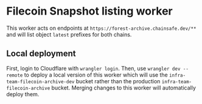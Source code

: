 # Filecoin Snapshot listing worker

This worker acts on endpoints at `https://forest-archive.chainsafe.dev/**`
and will list object `latest` prefixes for both chains.

## Local deployment

First, login to Cloudflare with `wrangler login`.
Then, use `wrangler dev --remote` to deploy a local version of this worker
which will use the `infra-team-filecoin-archive-dev` bucket
rather than the production `infra-team-filecoin-archive` bucket.
Merging changes to this worker will automatically deploy them.
